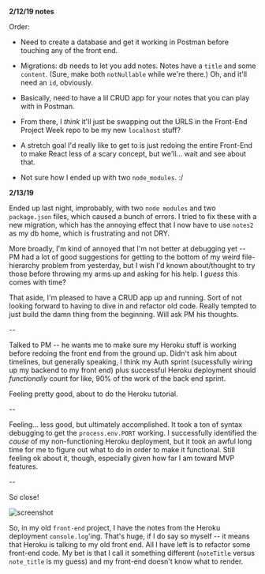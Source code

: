 **2/12/19 notes**

Order: 

- Need to create a database and get it working in Postman before touching any of the front end. 

- Migrations: db needs to let you add notes. Notes have a `title` and some `content`. (Sure, make both `notNullable` while we're there.) Oh, and it'll need an `id`, obviously.
- Basically, need to have a lil CRUD app for your notes that you can play with in Postman.
- From there, I _think_ it'll just be swapping out the URLS in the Front-End Project Week repo to be my new `localhost` stuff?
- A stretch goal I'd really like to get to is just redoing the entire Front-End to make React less of a scary concept, but we'll... wait and see about that.

- Not sure how I ended up with two `node_modules`. :/

**2/13/19**

Ended up last night, improbably, with two `node modules` and two `package.json` files, which caused a bunch of errors. I tried to fix these with a new migration, which has the annoying effect that I now have to use `notes2` as my db home, which is frustrating and not DRY. 

More broadly, I'm kind of annoyed that I'm not better at debugging yet -- PM had a lot of good suggestions for getting to the bottom of my weird file-hierarchy problem from yesterday, but I wish I'd known about/thought to try those before throwing my arms up and asking for his help. I _guess_ this comes with time?

That aside, I'm pleased to have a CRUD app up and running. Sort of not looking forward to having to dive in and refactor old code. Really tempted to just build the damn thing from the beginning. Will ask PM his thoughts.

-- 

Talked to PM -- he wants me to make sure my Heroku stuff is working before redoing the front end from the ground up. Didn't ask him about timelines, but generally speaking, I think my Auth sprint (sucessfully wiring up my backend to my front end) plus successful Heroku deployment should _functionally_ count for like, 90% of the work of the back end sprint. 

Feeling pretty good, about to do the Heroku tutorial.

-- 

Feeling... less good, but ultimately accomplished. It took a ton of syntax debugging to get the `process.env.PORT` working. I successfully identified the _cause_ of my non-functioning Heroku deployment, but it took an awful long time for me to figure out what to do in order to make it functional. Still feeling ok about it, though, especially given how far I am toward MVP features.

--

So close!

![screenshot](https://i.imgur.com/P9BMqcM.jpg)

So, in my old `front-end` project, I have the notes from the Heroku deployment `console.log`'ing. That's huge, if I do say so myself -- it means that Heroku is talking to my old front end. All I have left is to refactor some front-end code. My bet is that I call it something different (`noteTitle` versus `note_title` is my guess) and my front-end doesn't know what to render.

